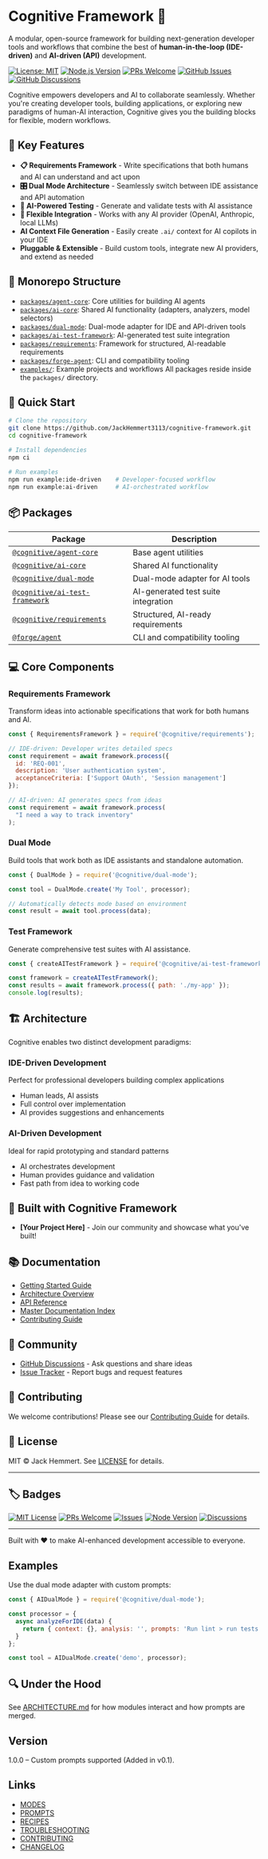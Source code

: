 # Cognitive Framework 🔨

A modular, open-source framework for building next-generation developer tools and workflows that combine the best of **human-in-the-loop (IDE-driven)** and **AI-driven (API)** development.

[![License: MIT](https://img.shields.io/badge/License-MIT-blue.svg)](https://opensource.org/licenses/MIT)
[![Node.js Version](https://img.shields.io/node/v/node?logo=node.js&logoColor=white&label=node&color=green)](https://nodejs.org)
[![PRs Welcome](https://img.shields.io/badge/PRs-welcome-brightgreen.svg)](CONTRIBUTING.md)
[![GitHub Issues](https://img.shields.io/github/issues/JackHemmert3113/cognitive-framework.svg)](https://github.com/JackHemmert3113/cognitive-framework/issues)
[![GitHub Discussions](https://img.shields.io/github/discussions/JackHemmert3113/cognitive-framework.svg)](https://github.com/JackHemmert3113/cognitive-framework/discussions)

Cognitive empowers developers and AI to collaborate seamlessly. Whether you're creating developer tools, building applications, or exploring new paradigms of human-AI interaction, Cognitive gives you the building blocks for flexible, modern workflows.

## 🌟 Key Features

- **📋 Requirements Framework** - Write specifications that both humans and AI can understand and act upon
- **🎛️ Dual Mode Architecture** - Seamlessly switch between IDE assistance and API automation
- **🧪 AI-Powered Testing** - Generate and validate tests with AI assistance
- **🔄 Flexible Integration** - Works with any AI provider (OpenAI, Anthropic, local LLMs)
- **AI Context File Generation** - Easily create `.ai/` context for AI copilots in your IDE
- **Pluggable & Extensible** - Build custom tools, integrate new AI providers, and extend as needed

## 🧩 Monorepo Structure

- [`packages/agent-core`](./packages/agent-core): Core utilities for building AI agents
- [`packages/ai-core`](./packages/ai-core): Shared AI functionality (adapters, analyzers, model selectors)
- [`packages/dual-mode`](./packages/dual-mode): Dual-mode adapter for IDE and API-driven tools
- [`packages/ai-test-framework`](./packages/ai-test-framework): AI-generated test suite integration
- [`packages/requirements`](./packages/requirements): Framework for structured, AI-readable requirements
- [`packages/forge-agent`](./packages/forge-agent): CLI and compatibility tooling
- [`examples/`](./examples): Example projects and workflows
All packages reside inside the `packages/` directory.

## 🚀 Quick Start

```bash
# Clone the repository
git clone https://github.com/JackHemmert3113/cognitive-framework.git
cd cognitive-framework

# Install dependencies
npm ci

# Run examples
npm run example:ide-driven    # Developer-focused workflow
npm run example:ai-driven     # AI-orchestrated workflow
```

## 📦 Packages

| Package | Description |
| ------- | ----------- |
| [`@cognitive/agent-core`](./packages/agent-core) | Base agent utilities |
| [`@cognitive/ai-core`](./packages/ai-core) | Shared AI functionality |
| [`@cognitive/dual-mode`](./packages/dual-mode) | Dual-mode adapter for AI tools |
| [`@cognitive/ai-test-framework`](./packages/ai-test-framework) | AI-generated test suite integration |
| [`@cognitive/requirements`](./packages/requirements) | Structured, AI-ready requirements |
| [`@forge/agent`](./packages/forge-agent) | CLI and compatibility tooling |

## 💻 Core Components

### Requirements Framework
Transform ideas into actionable specifications that work for both humans and AI.

```javascript
const { RequirementsFramework } = require('@cognitive/requirements');

// IDE-driven: Developer writes detailed specs
const requirement = await framework.process({
  id: 'REQ-001',
  description: 'User authentication system',
  acceptanceCriteria: ['Support OAuth', 'Session management']
});

// AI-driven: AI generates specs from ideas  
const requirement = await framework.process(
  "I need a way to track inventory"
);
```

### Dual Mode
Build tools that work both as IDE assistants and standalone automation.

```javascript
const { DualMode } = require('@cognitive/dual-mode');

const tool = DualMode.create('My Tool', processor);

// Automatically detects mode based on environment
const result = await tool.process(data);
```

### Test Framework
Generate comprehensive test suites with AI assistance.

```javascript
const { createAITestFramework } = require('@cognitive/ai-test-framework');

const framework = createAITestFramework();
const results = await framework.process({ path: './my-app' });
console.log(results);
```

## 🏗️ Architecture

Cognitive enables two distinct development paradigms:

### IDE-Driven Development
Perfect for professional developers building complex applications
- Human leads, AI assists
- Full control over implementation
- AI provides suggestions and enhancements

### AI-Driven Development  
Ideal for rapid prototyping and standard patterns
- AI orchestrates development
- Human provides guidance and validation
- Fast path from idea to working code

## 🤝 Built with Cognitive Framework

- **[Your Project Here]** - Join our community and showcase what you've built!

## 📚 Documentation

- [Getting Started Guide](docs/getting-started.md)
- [Architecture Overview](docs/ARCHITECTURE.md)
- [API Reference](docs/api-reference.md)
- [Master Documentation Index](docs/MASTER_DOC_INDEX.md)
- [Contributing Guide](CONTRIBUTING.md)

## 🌱 Community

- [GitHub Discussions](https://github.com/JackHemmert3113/cognitive-framework/discussions) - Ask questions and share ideas
- [Issue Tracker](https://github.com/JackHemmert3113/cognitive-framework/issues) - Report bugs and request features

## 🤝 Contributing

We welcome contributions! Please see our [Contributing Guide](CONTRIBUTING.md) for details.

## 📄 License

MIT © Jack Hemmert. See [LICENSE](LICENSE) for details.

---

## 🏷️ Badges

[![MIT License](https://img.shields.io/badge/license-MIT-blue.svg)](./LICENSE)
[![PRs Welcome](https://img.shields.io/badge/PRs-welcome-brightgreen.svg)](https://github.com/JackHemmert3113/cognitive-framework/pulls)
[![Issues](https://img.shields.io/github/issues/JackHemmert3113/cognitive-framework.svg)](https://github.com/JackHemmert3113/cognitive-framework/issues)
[![Node Version](https://img.shields.io/badge/node-%3E=16-blue.svg)](https://nodejs.org/)
[![Discussions](https://img.shields.io/github/discussions/JackHemmert3113/cognitive-framework.svg)](https://github.com/JackHemmert3113/cognitive-framework/discussions)

---

Built with ❤️ to make AI-enhanced development accessible to everyone.

## Examples

Use the dual mode adapter with custom prompts:

```javascript
const { AIDualMode } = require('@cognitive/dual-mode');

const processor = {
  async analyzeForIDE(data) {
    return { context: {}, analysis: '', prompts: 'Run lint > run tests' };
  }
};

const tool = AIDualMode.create('demo', processor);
```

## 🔍 Under the Hood

See [ARCHITECTURE.md](ARCHITECTURE.md) for how modules interact and how prompts are merged.

## Version

1.0.0 – Custom prompts supported (Added in v0.1).

## Links

- [MODES](MODES.md)
- [PROMPTS](PROMPTS.md)
- [RECIPES](RECIPES.md)
- [TROUBLESHOOTING](TROUBLESHOOTING.md)
- [CONTRIBUTING](CONTRIBUTING.md)
- [CHANGELOG](CHANGELOG.md)
